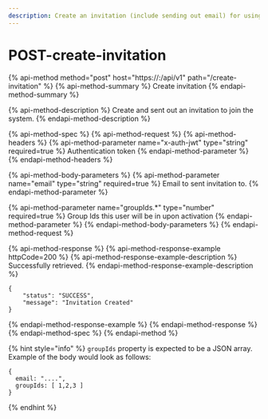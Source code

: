 ```yaml
---
description: Create an invitation (include sending out email) for using the application
---
```


# POST-create-invitation

{% api-method method="post" host="https://<host>:<port>/api/v1" path="/create-invitation" %}
{% api-method-summary %}
Create invitation
{% endapi-method-summary %}

{% api-method-description %}
Create and sent out an invitation to join the system.
{% endapi-method-description %}

{% api-method-spec %}
{% api-method-request %}
{% api-method-headers %}
{% api-method-parameter name="x-auth-jwt" type="string" required=true %}
Authentication token
{% endapi-method-parameter %}
{% endapi-method-headers %}

{% api-method-body-parameters %}
{% api-method-parameter name="email" type="string" required=true %}
Email to sent invitation to.
{% endapi-method-parameter %}

{% api-method-parameter name="groupIds.\*" type="number" required=true %}
Group Ids this user will be in upon activation
{% endapi-method-parameter %}
{% endapi-method-body-parameters %}
{% endapi-method-request %}

{% api-method-response %}
{% api-method-response-example httpCode=200 %}
{% api-method-response-example-description %}
Successfully retrieved.
{% endapi-method-response-example-description %}

```
{
    "status": "SUCCESS",
    "message": "Invitation Created"
}
```
{% endapi-method-response-example %}
{% endapi-method-response %}
{% endapi-method-spec %}
{% endapi-method %}

{% hint style="info" %}
`groupIds` property is expected to be a JSON array. Example of the body would look as follows:

```text
{
  email: "....",
  groupIds: [ 1,2,3 ]
}
```
{% endhint %}

